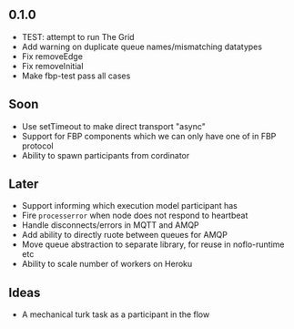 
0.1.0
-------

* TEST: attempt to run The Grid
* Add warning on duplicate queue names/mismatching datatypes
* Fix removeEdge
* Fix removeInitial
* Make fbp-test pass all cases

Soon
-----

* Use setTimeout to make direct transport "async"
* Support for FBP components which we can only have one of in FBP protocol
* Ability to spawn participants from cordinator

Later
-----

* Support informing which execution model participant has
* Fire `processerror` when node does not respond to heartbeat
* Handle disconnects/errors in MQTT and AMQP
* Add ability to directly ruote between queues for AMQP
* Move queue abstraction to separate library, for reuse in noflo-runtime etc
* Ability to scale number of workers on Heroku

Ideas
-------

* A mechanical turk task as a participant in the flow

